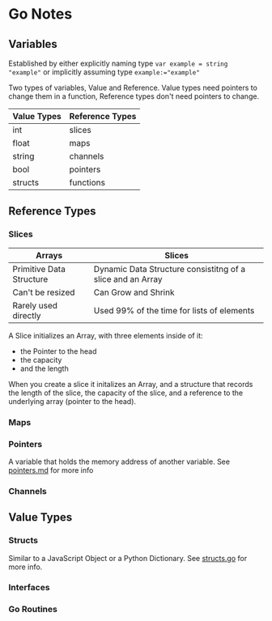 # Go Notes

## Variables

Established by either explicitly naming type `var example = string "example"` or implicitly assuming type `example:="example"`

Two types of variables, Value and Reference. Value types need pointers to change them in a function, Reference types don't need pointers to change.

| Value Types | Reference Types |
| ----------- | --------------- |
| int         | slices          |
| float       | maps            |
| string      | channels        |
| bool        | pointers        |
| structs     | functions       |

## Reference Types

### Slices

 | Arrays                   | Slices                                                     |
 | ------------------------ | ---------------------------------------------------------- |
 | Primitive Data Structure | Dynamic Data Structure consistitng of a slice and an Array |
 | Can't be resized         | Can Grow and Shrink                                        |
 | Rarely used directly     | Used 99% of the time for lists of elements                 |

A Slice initializes an Array, with three elements inside of it:

- the Pointer to the head
- the capacity
- and the length

When you create a slice it initalizes an Array, and a structure that records the length of the slice, the capacity of the slice, and a reference to the underlying array (pointer to the head).

### Maps

### Pointers

A variable that holds the memory address of another variable. See [pointers.md](./pointers.md) for more info

### Channels

## Value Types

### Structs

Similar to a JavaScript Object or a Python Dictionary. See [structs.go](./structs.go) for more info.

### Interfaces

### Go Routines
